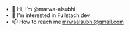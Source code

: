 - 👋 Hi, I’m @marwa-alsubhi
- 👀 I’m interested in Fullstach dev
- 📫 How to reach me mrwaalsubhi@gmail.com


